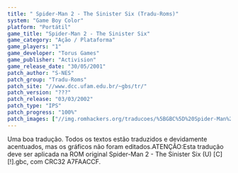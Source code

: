```yaml
---
title: " Spider-Man 2 - The Sinister Six (Tradu-Roms)"
system: "Game Boy Color"
platform: "Portátil"
game_title: "Spider-Man 2 - The Sinister Six"
game_category: "Ação / Plataforma"
game_players: "1"
game_developer: "Torus Games"
game_publisher: "Activision"
game_release_date: "30/05/2001"
patch_author: "S-NES"
patch_group: "Tradu-Roms"
patch_site: "//www.dcc.ufam.edu.br/~gbs/tr/"
patch_version: "???"
patch_release: "03/03/2002"
patch_type: "IPS"
patch_progress: "100%"
patch_images: ["//img.romhackers.org/traducoes/%5BGBC%5D%20Spider-Man%202%20-%20The%20Sinister%20Six%20-%20Tradu-Roms%20-%201.png","//img.romhackers.org/traducoes/%5BGBC%5D%20Spider-Man%202%20-%20The%20Sinister%20Six%20-%20Tradu-Roms%20-%202.png","//img.romhackers.org/traducoes/%5BGBC%5D%20Spider-Man%202%20-%20The%20Sinister%20Six%20-%20Tradu-Roms%20-%203.png"]
---
```

Uma boa tradução. Todos os textos estão traduzidos e devidamente acentuados, mas os gráficos não foram editados.ATENÇÃO:Esta tradução deve ser aplicada na ROM original Spider-Man 2 - The Sinister Six (U) [C][!].gbc, com CRC32 A7FAACCF.